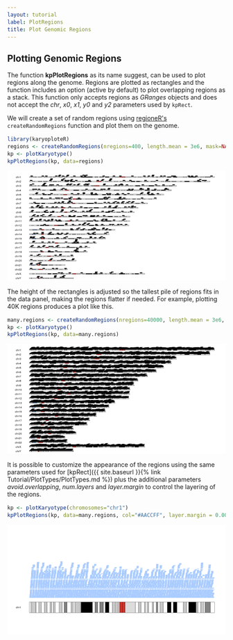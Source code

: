 ```yaml
---
layout: tutorial
label: PlotRegions
title: Plot Genomic Regions
---
```





## Plotting Genomic Regions

The function **kpPlotRegions** as its name suggest, can be used to plot regions
along the genome. Regions are plotted as rectangles and the function includes 
an option (active by default) to plot overlapping regions as a stack. This
function only accepts regions as _GRanges_ objects and does not accept
the _chr_, _x0_, _x1_, _y0_ and _y2_ parameters used by `kpRect`.

We will create a set of random regions using 
[regioneR's](https://bioconductor.org/packages/regioneR/) 
`createRandomRegions` function and plot them on the genome.



```r
library(karyoploteR)
regions <- createRandomRegions(nregions=400, length.mean = 3e6, mask=NA)
kp <- plotKaryotype()
kpPlotRegions(kp, data=regions)
```

![plot of chunk Figure1](images//Figure1-1.png)

The height of the rectangles is adjusted so the tallest pile of regions fits in
the data panel, making the regions flatter if needed. For example, plotting 40K 
regions produces a plot like this.


```r
many.regions <- createRandomRegions(nregions=40000, length.mean = 3e6, mask=NA)
kp <- plotKaryotype()
kpPlotRegions(kp, data=many.regions)
```

![plot of chunk Figure2](images//Figure2-1.png)

It is possible to customize the appearance of the regions using the same 
parameters used for
[kpRect]({{ site.baseurl }}{% link Tutorial/PlotTypes/PlotTypes.md %}) plus the
additional parameters _avoid.overlapping_, _num.layers_ and _layer.margin_ to 
control the layering of the regions.


```r
kp <- plotKaryotype(chromosomes="chr1")
kpPlotRegions(kp, data=many.regions, col="#AACCFF", layer.margin = 0.001, border=NA)
```

![plot of chunk Figure3](images//Figure3-1.png)







